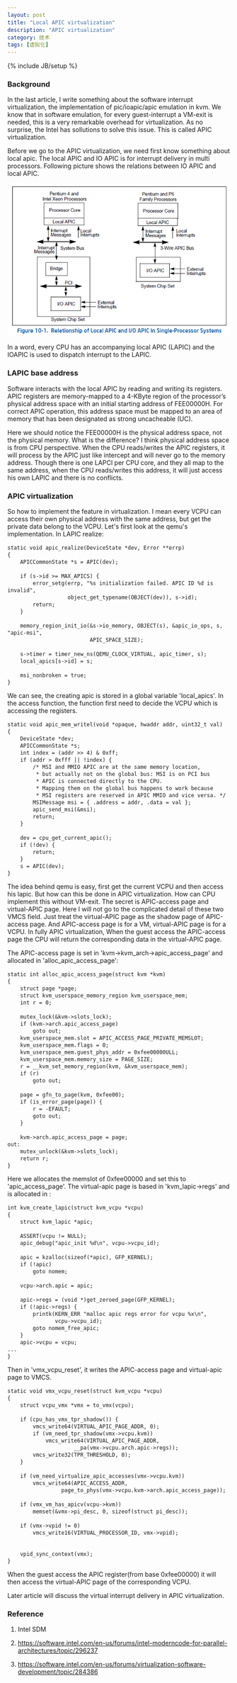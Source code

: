 ```yaml
---
layout: post
title: "Local APIC virtualization"
description: "APIC virtualization"
category: 技术
tags: [虚拟化]
---
```

{% include JB/setup %}

<h3> Background </h3>

In the last article, I write something about the software interrupt virtualization, the implementation of pic/ioapic/apic emulation in kvm. We know that in software emulation, for every guest-interrupt a VM-exit is needed, this is a very remarkable overhead for virtualization. As no surprise,  the Intel has sollutions to solve this issue. This is called APIC virtualization.

Before we go to the APIC virtualization, we need first know something about local apic. The local APIC and IO APIC is for interrupt delivery in multi processors. Following picture shows the relations between IO APIC and local APIC.

![](/assets/img/apicv/1.png)

In a word, every CPU has an accompanying local APIC (LAPIC) and the IOAPIC is used to dispatch interrupt to the LAPIC. 

<h3> LAPIC base address </h3>

Software interacts with the local APIC by reading and writing its registers. APIC registers are memory-mapped to a 4-KByte region of the processor’s physical address space with an initial starting address of FEE00000H. For correct APIC operation, this address space must be mapped to an area of memory that has been designated as strong uncacheable (UC).

Here we should notice the FEE00000H is the physical address space, not the physical memory. What is the difference? I think physical address space is from CPU perspective. When the CPU reads/writes the APIC registers, it will process by the APIC just like intercept and will never go to the memory address. Though there is one LAPCI per CPU core, and they all map to the same address, when the CPU reads/writes this address, it will just access his own LAPIC and there is no conflicts. 

<h3> APIC virtualization </h3>

So how to implement the feature in virtualization. I mean every VCPU can access their own physical address with the same address, but get the private data belong to the VCPU. Let's first look at the qemu's implementation. In LAPIC realize:

	static void apic_realize(DeviceState *dev, Error **errp)
	{
	    APICCommonState *s = APIC(dev);

	    if (s->id >= MAX_APICS) {
	        error_setg(errp, "%s initialization failed. APIC ID %d is invalid",
	                   object_get_typename(OBJECT(dev)), s->id);
	        return;
	    }

	    memory_region_init_io(&s->io_memory, OBJECT(s), &apic_io_ops, s, "apic-msi",
	                          APIC_SPACE_SIZE);

	    s->timer = timer_new_ns(QEMU_CLOCK_VIRTUAL, apic_timer, s);
	    local_apics[s->id] = s;

	    msi_nonbroken = true;
	}

We can see, the creating apic is stored in a global variable 'local\_apics'. In the access function, the function first need to decide the VCPU which is accessing the registers.

	static void apic_mem_writel(void *opaque, hwaddr addr, uint32_t val)
	{
	    DeviceState *dev;
	    APICCommonState *s;
	    int index = (addr >> 4) & 0xff;
	    if (addr > 0xfff || !index) {
	        /* MSI and MMIO APIC are at the same memory location,
	         * but actually not on the global bus: MSI is on PCI bus
	         * APIC is connected directly to the CPU.
	         * Mapping them on the global bus happens to work because
	         * MSI registers are reserved in APIC MMIO and vice versa. */
	        MSIMessage msi = { .address = addr, .data = val };
	        apic_send_msi(&msi);
	        return;
	    }

	    dev = cpu_get_current_apic();
	    if (!dev) {
	        return;
	    }
	    s = APIC(dev);
	}

The idea behind qemu is easy, first get the current VCPU and then access his lapic. But how can this be done in APIC virtualization. How can CPU implement this without VM-exit. The secret is APIC-access page and virtual-APIC page. Here I will not go to the complicated detail of these two VMCS field. Just treat the virtual-APIC page as the shadow page of APIC-access page.  And APIC-access page is for a VM, virtual-APIC page is for a VCPU. In fully APIC virtualization, When the guest access the APIC-access page the CPU will return the corresponding data in the virtual-APIC page. 

The APIC-access page is set in 'kvm->kvm\_arch->apic\_access\_page' and allocated in 'alloc\_apic\_access\_page':

	static int alloc_apic_access_page(struct kvm *kvm)
	{
		struct page *page;
		struct kvm_userspace_memory_region kvm_userspace_mem;
		int r = 0;

		mutex_lock(&kvm->slots_lock);
		if (kvm->arch.apic_access_page)
			goto out;
		kvm_userspace_mem.slot = APIC_ACCESS_PAGE_PRIVATE_MEMSLOT;
		kvm_userspace_mem.flags = 0;
		kvm_userspace_mem.guest_phys_addr = 0xfee00000ULL;
		kvm_userspace_mem.memory_size = PAGE_SIZE;
		r = __kvm_set_memory_region(kvm, &kvm_userspace_mem);
		if (r)
			goto out;

		page = gfn_to_page(kvm, 0xfee00);
		if (is_error_page(page)) {
			r = -EFAULT;
			goto out;
		}

		kvm->arch.apic_access_page = page;
	out:
		mutex_unlock(&kvm->slots_lock);
		return r;
	}

Here we allocates the memslot of 0xfee00000 and set this to 'apic\_access\_page'. 
The virtual-apic page is based in 'kvm\_lapic->regs' and is allocated in :

	int kvm_create_lapic(struct kvm_vcpu *vcpu)
	{
		struct kvm_lapic *apic;

		ASSERT(vcpu != NULL);
		apic_debug("apic_init %d\n", vcpu->vcpu_id);

		apic = kzalloc(sizeof(*apic), GFP_KERNEL);
		if (!apic)
			goto nomem;

		vcpu->arch.apic = apic;

		apic->regs = (void *)get_zeroed_page(GFP_KERNEL);
		if (!apic->regs) {
			printk(KERN_ERR "malloc apic regs error for vcpu %x\n",
			       vcpu->vcpu_id);
			goto nomem_free_apic;
		}
		apic->vcpu = vcpu;
	...
	}

Then in 'vmx\_vcpu\_reset', it writes the APIC-access page and virtual-apic page to VMCS.

	static void vmx_vcpu_reset(struct kvm_vcpu *vcpu)
	{
		struct vcpu_vmx *vmx = to_vmx(vcpu);

		if (cpu_has_vmx_tpr_shadow()) {
			vmcs_write64(VIRTUAL_APIC_PAGE_ADDR, 0);
			if (vm_need_tpr_shadow(vmx->vcpu.kvm))
				vmcs_write64(VIRTUAL_APIC_PAGE_ADDR,
					     __pa(vmx->vcpu.arch.apic->regs));
			vmcs_write32(TPR_THRESHOLD, 0);
		}

		if (vm_need_virtualize_apic_accesses(vmx->vcpu.kvm))
			vmcs_write64(APIC_ACCESS_ADDR,
				     page_to_phys(vmx->vcpu.kvm->arch.apic_access_page));

		if (vmx_vm_has_apicv(vcpu->kvm))
			memset(&vmx->pi_desc, 0, sizeof(struct pi_desc));

		if (vmx->vpid != 0)
			vmcs_write16(VIRTUAL_PROCESSOR_ID, vmx->vpid);


		vpid_sync_context(vmx);
	}

When the guest access the APIC register(from base 0xfee00000) it will then access the virtual-APIC page of the corresponding VCPU.

Later article will discuss the virtual interrupt delivery in APIC virtualization.

<h3> Reference </h3>

1. Intel SDM
2. https://software.intel.com/en-us/forums/intel-moderncode-for-parallel-architectures/topic/296237

3. https://software.intel.com/en-us/forums/virtualization-software-development/topic/284386